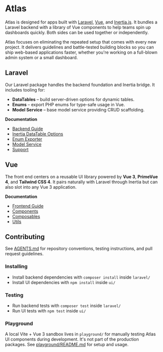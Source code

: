 # Atlas

Atlas is designed for apps built with [Laravel](https://laravel.com), [Vue](https://vuejs.org), and [Inertia.js](https://inertiajs.com). It bundles a Laravel backend with a library of Vue components to help teams spin up dashboards quickly. Both sides can be used together or independently.

Atlas focuses on eliminating the repeated setup that comes with every new project. It delivers guidelines and battle-tested building blocks so you can ship web-based applications faster, whether you're working on a full-blown admin system or a small dashboard.

## Laravel

Our Laravel package handles the backend foundation and Inertia bridge. It includes tooling for:

- **DataTables** – build server-driven options for dynamic tables.
- **Enums** – export PHP enums for type-safe usage in Vue.
- **Model Service** – base model service providing CRUD scaffolding.

**Documentation**

- [Backend Guide](docs/backend-guide.md)
- [Inertia DataTable Options](docs/laravel/inertia-data-table-options.md)
- [Enum Exporter](docs/laravel/enum-exporter.md)
- [Model Service](docs/laravel/model-service.md)
- [Support](docs/laravel/support.md)

## Vue

The front end centers on a reusable UI library powered by **Vue 3**, **PrimeVue 4**, and **Tailwind CSS 4**. It pairs naturally with Laravel through Inertia but can also slot into any Vue 3 application.

**Documentation**

- [Frontend Guide](docs/frontend-guide.md)
- [Components](docs/ui.md)
- [Composables](docs/ui/composables.md)
- [Utils](docs/ui/utils.md)

## Contributing

See [AGENTS.md](AGENTS.md) for repository conventions, testing instructions, and pull request guidelines.

### Installing

- Install backend dependencies with `composer install` inside `laravel/`
- Install UI dependencies with `npm install` inside `ui/`

### Testing

- Run backend tests with `composer test` inside `laravel/`
- Run UI tests with `npm test` inside `ui/`

### Playground

A local Vite + Vue 3 sandbox lives in `playground/` for manually testing Atlas UI components during development. It's not part of the production packages. See [playground/README.md](playground/README.md) for setup and usage.
